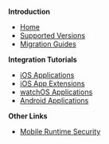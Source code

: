 **Introduction**

- [Home](./Readme.md)
- [Supported Versions](./Supported-Versions.md)
- [Migration Guides](./Readme.md#migration-guides)

**Integration Tutorials**

- [iOS Applications](./PowerAuth-SDK-for-iOS.md)
- [iOS App Extensions](./PowerAuth-SDK-for-iOS-Extensions.md)
- [watchOS Applications](./PowerAuth-SDK-for-watchOS.md)
- [Android Applications](./PowerAuth-SDK-for-Android.md)

**Other Links**

- [Mobile Runtime Security](./Runtime-Security.md)
